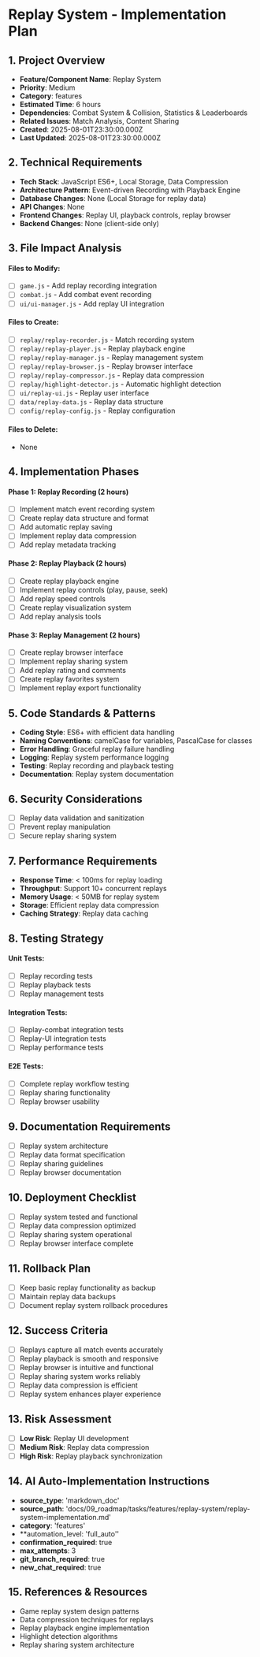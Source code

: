 # Replay System - Implementation Plan

## 1. Project Overview
- **Feature/Component Name**: Replay System
- **Priority**: Medium
- **Category**: features
- **Estimated Time**: 6 hours
- **Dependencies**: Combat System & Collision, Statistics & Leaderboards
- **Related Issues**: Match Analysis, Content Sharing
- **Created**: 2025-08-01T23:30:00.000Z
- **Last Updated**: 2025-08-01T23:30:00.000Z

## 2. Technical Requirements
- **Tech Stack**: JavaScript ES6+, Local Storage, Data Compression
- **Architecture Pattern**: Event-driven Recording with Playback Engine
- **Database Changes**: None (Local Storage for replay data)
- **API Changes**: None
- **Frontend Changes**: Replay UI, playback controls, replay browser
- **Backend Changes**: None (client-side only)

## 3. File Impact Analysis
#### Files to Modify:
- [ ] `game.js` - Add replay recording integration
- [ ] `combat.js` - Add combat event recording
- [ ] `ui/ui-manager.js` - Add replay UI integration

#### Files to Create:
- [ ] `replay/replay-recorder.js` - Match recording system
- [ ] `replay/replay-player.js` - Replay playback engine
- [ ] `replay/replay-manager.js` - Replay management system
- [ ] `replay/replay-browser.js` - Replay browser interface
- [ ] `replay/replay-compressor.js` - Replay data compression
- [ ] `replay/highlight-detector.js` - Automatic highlight detection
- [ ] `ui/replay-ui.js` - Replay user interface
- [ ] `data/replay-data.js` - Replay data structure
- [ ] `config/replay-config.js` - Replay configuration

#### Files to Delete:
- None

## 4. Implementation Phases

#### Phase 1: Replay Recording (2 hours)
- [ ] Implement match event recording system
- [ ] Create replay data structure and format
- [ ] Add automatic replay saving
- [ ] Implement replay data compression
- [ ] Add replay metadata tracking

#### Phase 2: Replay Playback (2 hours)
- [ ] Create replay playback engine
- [ ] Implement replay controls (play, pause, seek)
- [ ] Add replay speed controls
- [ ] Create replay visualization system
- [ ] Add replay analysis tools

#### Phase 3: Replay Management (2 hours)
- [ ] Create replay browser interface
- [ ] Implement replay sharing system
- [ ] Add replay rating and comments
- [ ] Create replay favorites system
- [ ] Implement replay export functionality

## 5. Code Standards & Patterns
- **Coding Style**: ES6+ with efficient data handling
- **Naming Conventions**: camelCase for variables, PascalCase for classes
- **Error Handling**: Graceful replay failure handling
- **Logging**: Replay system performance logging
- **Testing**: Replay recording and playback testing
- **Documentation**: Replay system documentation

## 6. Security Considerations
- [ ] Replay data validation and sanitization
- [ ] Prevent replay manipulation
- [ ] Secure replay sharing system

## 7. Performance Requirements
- **Response Time**: < 100ms for replay loading
- **Throughput**: Support 10+ concurrent replays
- **Memory Usage**: < 50MB for replay system
- **Storage**: Efficient replay data compression
- **Caching Strategy**: Replay data caching

## 8. Testing Strategy
#### Unit Tests:
- [ ] Replay recording tests
- [ ] Replay playback tests
- [ ] Replay management tests

#### Integration Tests:
- [ ] Replay-combat integration tests
- [ ] Replay-UI integration tests
- [ ] Replay performance tests

#### E2E Tests:
- [ ] Complete replay workflow testing
- [ ] Replay sharing functionality
- [ ] Replay browser usability

## 9. Documentation Requirements
- [ ] Replay system architecture
- [ ] Replay data format specification
- [ ] Replay sharing guidelines
- [ ] Replay browser documentation

## 10. Deployment Checklist
- [ ] Replay system tested and functional
- [ ] Replay data compression optimized
- [ ] Replay sharing system operational
- [ ] Replay browser interface complete

## 11. Rollback Plan
- [ ] Keep basic replay functionality as backup
- [ ] Maintain replay data backups
- [ ] Document replay system rollback procedures

## 12. Success Criteria
- [ ] Replays capture all match events accurately
- [ ] Replay playback is smooth and responsive
- [ ] Replay browser is intuitive and functional
- [ ] Replay sharing system works reliably
- [ ] Replay data compression is efficient
- [ ] Replay system enhances player experience

## 13. Risk Assessment
- [ ] **Low Risk**: Replay UI development
- [ ] **Medium Risk**: Replay data compression
- [ ] **High Risk**: Replay playback synchronization

## 14. AI Auto-Implementation Instructions
- **source_type**: 'markdown_doc'
- **source_path**: 'docs/09_roadmap/tasks/features/replay-system/replay-system-implementation.md'
- **category**: 'features'
- **automation_level: 'full_auto''
- **confirmation_required**: true
- **max_attempts**: 3
- **git_branch_required**: true
- **new_chat_required**: true

## 15. References & Resources
- Game replay system design patterns
- Data compression techniques for replays
- Replay playback engine implementation
- Highlight detection algorithms
- Replay sharing system architecture 